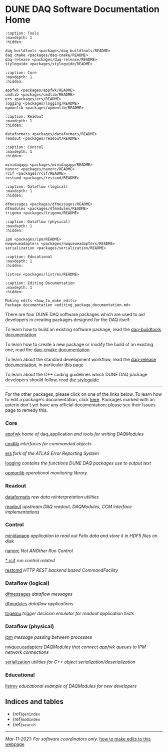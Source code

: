 # DUNE DAQ Software Documentation Home

```{toctree}
:caption: Tools
:maxdepth: 1
:hidden:

daq buildtools <packages/daq-buildtools/README>
daq cmake <packages/daq-cmake/README>
daq-release <packages/daq-release/README>
styleguide <packages/styleguide/README>
```

```{toctree}
:caption: Core
:maxdepth: 1
:hidden:

appfwk <packages/appfwk/README>
cmdlib <packages/cmdlib/README>
ers <packages/ers/README>
logging <packages/logging/README>
opmonlib <packages/opmonlib/README>
```

```{toctree}
:caption: Readout
:maxdepth: 1
:hidden:

dataformats <packages/dataformats/README>
readout <packages/readout/README>
```

```{toctree}
:caption: Control
:maxdepth: 1
:hidden:

minidaqapp <packages/minidaqapp/README>
nanorc <packages/nanorc/README>
rcif <packages/rcif/README>
restcmd <packages/restcmd/README>
```


```{toctree}
:caption: Dataflow (logical)
:maxdepth: 1
:hidden:

dfmessages <packages/dfmessages/README>
dfmodules <packages/dfmodules/README>
trigemu <packages/trigemu/README>
```

```{toctree}
:caption: Dataflow (physical)
:maxdepth: 1
:hidden:

ipm <packages/ipm/README>
nwqueueadapters <packages/nwqueueadapters/README>
serialization <packages/serialization/README>
```

```{toctree}
:caption: Educational
:maxdepth: 1
:hidden:

listrev <packages/listrev/README>
```

```{toctree}
:caption: Editing Documentation
:maxdepth: 1
:hidden:

Making edits <how_to_make_edits>
Package documentation <editing_package_documentation.md>
```


There are four DUNE DAQ software packages which are used to aid
developers in creating packages designed for the DAQ itself:

To learn how to build an existing software package, read the [daq-buildtools documentation](packages/daq-buildtools/README.md)

To learn how to create a new package or modify the build of an existing one, read the [daq-cmake documentation](packages/daq-cmake/README.md)

To learn about the standard development workflow, read the [daq-release documentation](packages/daq-release/README.md), in particular [this page](https://dune-daq-sw.readthedocs.io/en/latest/packages/daq-release/development_workflow_gitflow/)

To learn about the C++ coding guidelines which DUNE DAQ package developers should follow, read [the styleguide](packages/styleguide/README.md)

--------------

For the other packages, please click on one of the links below. To learn how to edit a package's documentation, click [here](editing_package_documentation.md). Packages marked with an asterix don't yet have any official documentation; please see their Issues page to remedy this. 

### Core

[appfwk](packages/appfwk/README.md) _home of_ daq_application _and tools for writing DAQModules_

[cmdlib](packages/cmdlib/README.md) _interfaces for commanded objects_

[ers](packages/ers/README.md) _fork of the ATLAS Error Reporting System_

[logging](packages/logging/README.md) _contains the functions DUNE DAQ packages use to output text_

[opmonlib](packages/opmonlib/README.md) _operational monitoring library_

### Readout

[dataformats](packages/dataformats/README.md) _raw data reinterpretation utilities_

[readout](packages/readout/README.md) _upstream DAQ readout, DAQModules, CCM interface implementations_

### Control

[minidaqapp](packages/minidaqapp/README.md) _application to read out Felix data and store it in HDF5 files on disk_

[nanorc](packages/nanorc/README.md) _Not ANOther Run Control_

[* rcif](packages/rcif/README.md) _run control related_

[restcmd](packages/restcmd/README.md) _HTTP REST backend based CommandFacility_

### Dataflow (logical)

[dfmessages](packages/dfmessages/README.md) _dataflow messages_

[dfmodules](packages/dfmodules/README.md) _dataflow applications_

[trigemu](packages/trigemu/README.md) _trigger decision emulator for readout application tests_

### Dataflow (physical)

[ipm](packages/ipm/README.md) _message passing between processes_

[nwqueueadapters](packages/nwqueueadapters/README.md) _DAQModules that connect appfwk queues to IPM network connections_

[serialization](packages/serialization/README.md) _utilities for C++ object serialization/deserialization_

### Educational

[listrev](packages/listrev/README.md) _educational example of DAQModules for new developers_

## Indices and tables

* {ref}`genindex`
* {ref}`modindex`
* {ref}`search`

------

_Mar-11-2021: For software coordinators only:_ [how to make edits to this webpage](how_to_make_edits.md)



